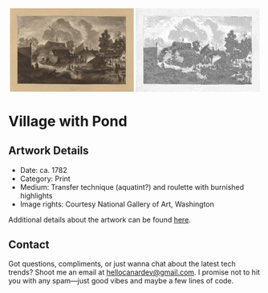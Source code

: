 <html>

<div align="center">
    <img width="49%" src="artwork.jpg" alt="artwork"/>
    <img width="49%" src="ascii_artwork.jpg" alt="artwork ASCII"/>
</div>

# Village with Pond

## Artwork Details

- Date: ca. 1782
- Category: Print
- Medium: Transfer technique (aquatint?) and roulette with burnished highlights
- Image rights: Courtesy National Gallery of Art, Washington

Additional details about the artwork can be found [here](https://www.artsy.net/artwork/cornelis-ploos-van-amstel-and-cornelis-brouwer-after-allart-van-everdingen-village-with-pond-9).

## Contact

Got questions, compliments, or just wanna chat about the latest tech trends? Shoot me an email
at [hellocanardev@gmail.com](mailto:hellocanardev@gmail.com). I promise not to hit you with any spam—just good vibes and
maybe a few lines of code.

</html>
